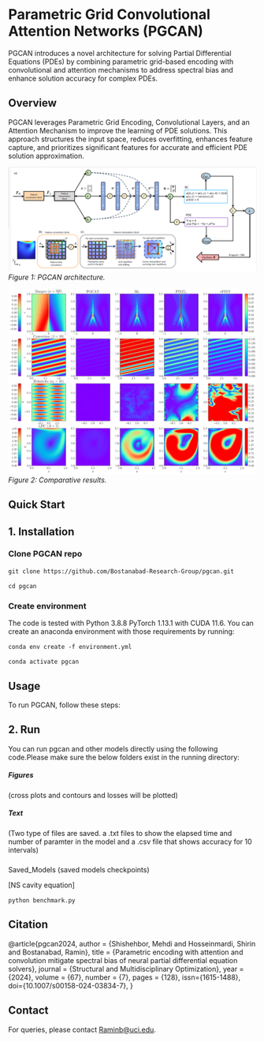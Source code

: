 # Parametric Grid Convolutional Attention Networks (PGCAN)

PGCAN introduces a novel architecture for solving Partial Differential Equations (PDEs) by combining parametric grid-based encoding with convolutional and attention mechanisms to address spectral bias and enhance solution accuracy for complex PDEs.

## Overview

PGCAN leverages Parametric Grid Encoding, Convolutional Layers, and an Attention Mechanism to improve the learning of PDE solutions. This approach structures the input space, reduces overfitting, enhances feature capture, and prioritizes significant features for accurate and efficient PDE solution approximation.

![PGCAN Architecture](figures/figure1.PNG)
_Figure 1: PGCAN architecture._

![Solution Comparison](figures/sol.png)
_Figure 2: Comparative results._



## Quick Start

## 1. Installation

### Clone PGCAN repo

```
git clone https://github.com/Bostanabad-Research-Group/pgcan.git
```
```
cd pgcan
```

### Create environment

The code is tested with Python 3.8.8 PyTorch 1.13.1 with CUDA 11.6. 
You can create an anaconda environment with those requirements by running:

```
conda env create -f environment.yml
```
```
conda activate pgcan
```



## Usage

To run PGCAN, follow these steps:

## 2. Run
You can run pgcan and other models directly using the following code.Please make sure the below folders exist in the running directory:
##### Figures 
(cross plots and contours and losses will be plotted)
##### Text 
(Two type of files are saved. a .txt files to show the elapsed time and number of paramter in the model and a .csv file that shows accuracy for 10 intervals)
##### 
Saved_Models (saved models checkpoints)

[NS cavity equation]
```
python benchmark.py
```


## Citation


@article{pgcan2024,
  author = {Shishehbor, Mehdi and Hosseinmardi, Shirin and Bostanabad, Ramin},
  title = {Parametric encoding with attention and convolution mitigate spectral bias of neural partial differential equation solvers},
  journal = {Structural and Multidisciplinary Optimization},
  year = {2024},
  volume = {67},
  number = {7},
  pages = {128},
  issn={1615-1488},
  doi={10.1007/s00158-024-03834-7},
}


## Contact

For queries, please contact Raminb@uci.edu.


